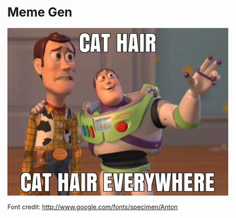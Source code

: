 Meme Gen
========

![bones](toystory-example.jpg)

Font credit: http://www.google.com/fonts/specimen/Anton